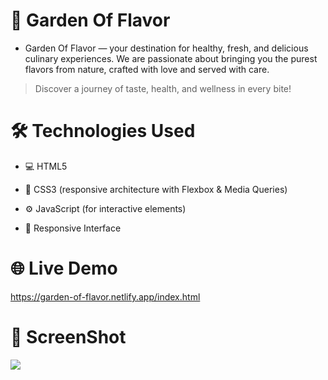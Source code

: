 # 🌿 Garden Of Flavor

- Garden Of Flavor — your destination for healthy, fresh, and delicious culinary experiences.
We are passionate about bringing you the purest flavors from nature, crafted with love and served with care.

> Discover a journey of taste, health, and wellness in every bite!


# 🛠️ Technologies Used

- 💻 HTML5

- 🎨 CSS3 (responsive architecture with Flexbox & Media Queries)

- ⚙️ JavaScript (for interactive elements)

- 📱 Responsive Interface

# 🌐 Live Demo

https://garden-of-flavor.netlify.app/index.html



# 🎥 ScreenShot
<img src="garden-of-flavor.gif"/>

